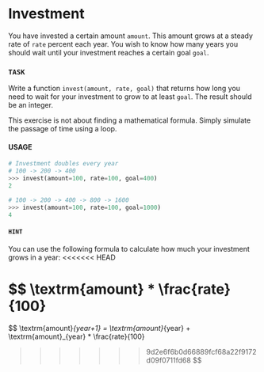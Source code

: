 # Investment

You have invested a certain amount `amount`.
This amount grows at a steady rate of `rate` percent each year.
You wish to know how many years you should wait until your investment reaches a certain goal `goal`.

### `TASK`

Write a function `invest(amount, rate, goal)` that returns how long you need to wait for your investment to grow to at least `goal`.
The result should be an integer.

This exercise is not about finding a mathematical formula.
Simply simulate the passage of time using a loop.

#### USAGE

```python
# Investment doubles every year
# 100 -> 200 -> 400
>>> invest(amount=100, rate=100, goal=400)
2

# 100 -> 200 -> 400 -> 800 -> 1600
>>> invest(amount=100, rate=100, goal=1000)
4
```

#### `HINT`

You can use the following formula to calculate how much your investment grows in a year:
<<<<<<< HEAD

$$
\textrm{amount} * \frac{rate}{100}
=======
$$
\textrm{amount}_{year+1} = \textrm{amount}_{year} + \textrm{amount}_{year} * \frac{rate}{100}
>>>>>>> 9d2e6f6b0d66889fcf68a22f9172d09f0711fd68
$$
